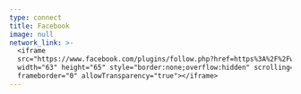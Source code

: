```yaml
---
type: connect
title: Facebook
image: null
network_link: >-
  <iframe
  src="https://www.facebook.com/plugins/follow.php?href=https%3A%2F%2Fwww.facebook.com%2Fchrischinchilla&width=63&height=65&layout=button&size=small&show_faces=true&appId=161697323903406"
  width="63" height="65" style="border:none;overflow:hidden" scrolling="no"
  frameborder="0" allowTransparency="true"></iframe>
---
```

